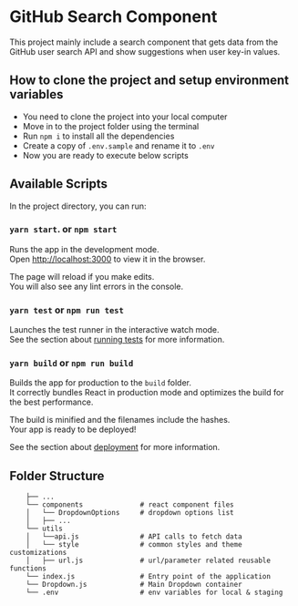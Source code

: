 # GitHub Search Component

This project mainly include a search component that gets data from the GitHub user search API and show suggestions when user key-in values.


## How to clone the project and setup environment variables

- You need to clone the project into your local computer
- Move in to the project folder using the terminal
- Run `npm i` to install all the dependencies 
- Create a copy of `.env.sample` and rename it to `.env` 
- Now you are ready to execute below scripts

## Available Scripts

In the project directory, you can run:

### `yarn start`. or `npm start`

Runs the app in the development mode.\
Open [http://localhost:3000](http://localhost:3000) to view it in the browser.

The page will reload if you make edits.\
You will also see any lint errors in the console.

### `yarn test` or `npm run test`

Launches the test runner in the interactive watch mode.\
See the section about [running tests](https://facebook.github.io/create-react-app/docs/running-tests) for more information.

### `yarn build` or `npm run build`

Builds the app for production to the `build` folder.\
It correctly bundles React in production mode and optimizes the build for the best performance.

The build is minified and the filenames include the hashes.\
Your app is ready to be deployed!

See the section about [deployment](https://facebook.github.io/create-react-app/docs/deployment) for more information.


## Folder Structure

```
    ├── ...
    └── components              # react component files
    │   └── DropdownOptions     # dropdown options list
    │   ├── ...                 
    └── utils
    │   └──api.js               # API calls to fetch data
    │   └── style               # common styles and theme customizations
    │   ├── url.js              # url/parameter related reusable functions
    └── index.js                # Entry point of the application
    └── Dropdown.js             # Main Dropdown container
    └── .env                    # env variables for local & staging
```
